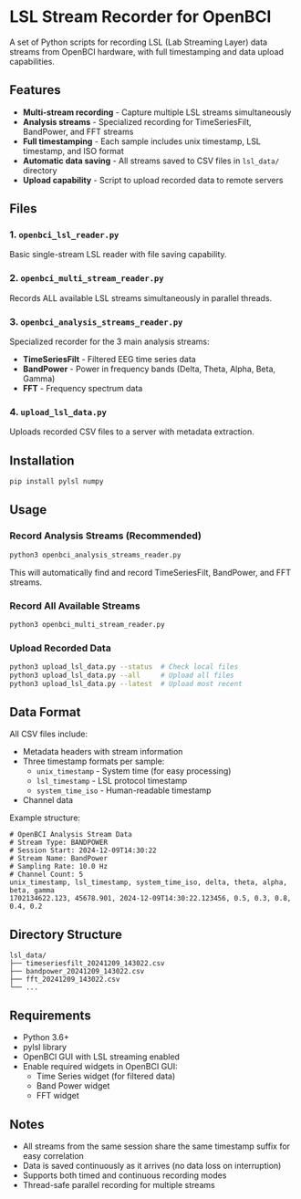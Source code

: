 # LSL Stream Recorder for OpenBCI

A set of Python scripts for recording LSL (Lab Streaming Layer) data streams from OpenBCI hardware, with full timestamping and data upload capabilities.

## Features

- **Multi-stream recording** - Capture multiple LSL streams simultaneously
- **Analysis streams** - Specialized recording for TimeSeriesFilt, BandPower, and FFT streams
- **Full timestamping** - Each sample includes unix timestamp, LSL timestamp, and ISO format
- **Automatic data saving** - All streams saved to CSV files in `lsl_data/` directory
- **Upload capability** - Script to upload recorded data to remote servers

## Files

### 1. `openbci_lsl_reader.py`
Basic single-stream LSL reader with file saving capability.

### 2. `openbci_multi_stream_reader.py`
Records ALL available LSL streams simultaneously in parallel threads.

### 3. `openbci_analysis_streams_reader.py`
Specialized recorder for the 3 main analysis streams:
- **TimeSeriesFilt** - Filtered EEG time series data
- **BandPower** - Power in frequency bands (Delta, Theta, Alpha, Beta, Gamma)
- **FFT** - Frequency spectrum data

### 4. `upload_lsl_data.py`
Uploads recorded CSV files to a server with metadata extraction.

## Installation

```bash
pip install pylsl numpy
```

## Usage

### Record Analysis Streams (Recommended)
```bash
python3 openbci_analysis_streams_reader.py
```
This will automatically find and record TimeSeriesFilt, BandPower, and FFT streams.

### Record All Available Streams
```bash
python3 openbci_multi_stream_reader.py
```

### Upload Recorded Data
```bash
python3 upload_lsl_data.py --status  # Check local files
python3 upload_lsl_data.py --all     # Upload all files
python3 upload_lsl_data.py --latest  # Upload most recent
```

## Data Format

All CSV files include:
- Metadata headers with stream information
- Three timestamp formats per sample:
  - `unix_timestamp` - System time (for easy processing)
  - `lsl_timestamp` - LSL protocol timestamp
  - `system_time_iso` - Human-readable timestamp
- Channel data

Example structure:
```csv
# OpenBCI Analysis Stream Data
# Stream Type: BANDPOWER
# Session Start: 2024-12-09T14:30:22
# Stream Name: BandPower
# Sampling Rate: 10.0 Hz
# Channel Count: 5
unix_timestamp, lsl_timestamp, system_time_iso, delta, theta, alpha, beta, gamma
1702134622.123, 45678.901, 2024-12-09T14:30:22.123456, 0.5, 0.3, 0.8, 0.4, 0.2
```

## Directory Structure
```
lsl_data/
├── timeseriesfilt_20241209_143022.csv
├── bandpower_20241209_143022.csv
├── fft_20241209_143022.csv
└── ...
```

## Requirements

- Python 3.6+
- pylsl library
- OpenBCI GUI with LSL streaming enabled
- Enable required widgets in OpenBCI GUI:
  - Time Series widget (for filtered data)
  - Band Power widget
  - FFT widget

## Notes

- All streams from the same session share the same timestamp suffix for easy correlation
- Data is saved continuously as it arrives (no data loss on interruption)
- Supports both timed and continuous recording modes
- Thread-safe parallel recording for multiple streams